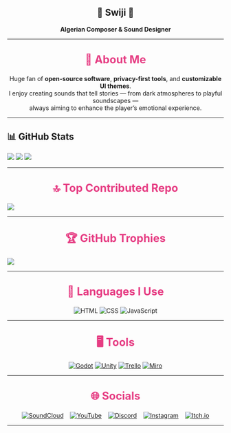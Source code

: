 <h2 align="center" class="swiji-header">🎵 Swiji 🎵</h2>
<p align="center"><strong>Algerian Composer & Sound Designer</strong></p>

</p>

---
<h2 align="center" style="color:#e63d83; font-weight:bold; font-size:1.8em; margin-top:2rem;">
  💫 About Me
</h2>


<p align="center">
  Huge fan of <strong>open-source software</strong>, <strong>privacy-first tools</strong>, and <strong>customizable UI themes</strong>.<br>
  I enjoy creating sounds that tell stories — from dark atmospheres to playful soundscapes —<br>
  always aiming to enhance the player’s emotional experience.
</p>

---

## 📊 GitHub Stats

![](https://github-readme-stats.vercel.app/api?username=Swijii&theme=radical&hide_border=false&include_all_commits=false&count_private=false)
![](https://nirzak-streak-stats.vercel.app/?user=Swijii&theme=radical&hide_border=false)
![](https://github-readme-stats.vercel.app/api/top-langs/?username=Swijii&theme=radical&hide_border=false&include_all_commits=false&count_private=false&layout=compact)

---
<h2 align="center" style="color:#e63d83; font-weight:bold; font-size:1.8em; margin-top:2rem;">
    🔝 Top Contributed Repo
  </h2>
  
![](https://github-contributor-stats.vercel.app/api?username=Swijii&limit=5&theme=radical&combine_all_yearly_contributions=true)

---
<h2 align="center" style="color:#e63d83; font-weight:bold; font-size:1.8em; margin-top:2rem;">
   🏆 GitHub Trophies
  </h2>

![](https://github-profile-trophy.vercel.app/?username=Swijii&theme=radical&no-frame=true&no-bg=true&margin-w=4)

---

<h2 align="center" style="color:#e63d83; font-weight:bold; font-size:1.8em; margin-top:2rem;">
   🧠 Languages I Use
  </h2>

<p align="center">
  <img src="https://img.shields.io/badge/HTML-%230a0e12?style=for-the-badge&logo=html5&logoColor=%23e63d83&labelColor=0a0e12" alt="HTML" />
  <img src="https://img.shields.io/badge/CSS-%230a0e12?style=for-the-badge&logo=css3&logoColor=%23e63d83&labelColor=0a0e12" alt="CSS" />
  <img src="https://img.shields.io/badge/JavaScript-%230a0e12?style=for-the-badge&logo=javascript&logoColor=%23e63d83&labelColor=0a0e12" alt="JavaScript" />
</p>

---

<h2 align="center" style="color: #e63d83; font-weight: bold; font-size: 1.8em; margin-top: 2rem;">
   🖥️ Tools
  </h2>

<p align="center">
  <a href="https://godotengine.org/" target="_blank"><img src="https://img.shields.io/badge/Godot-%230a0e12?style=for-the-badge&logo=godot-engine&logoColor=%23e63d83&labelColor=0a0e12" alt="Godot" /></a>
  <a href="https://unity.com/" target="_blank"><img src="https://img.shields.io/badge/Unity-%230a0e12?style=for-the-badge&logo=unity&logoColor=%23e63d83&labelColor=0a0e12" alt="Unity" /></a>
  <a href="https://trello.com/" target="_blank"><img src="https://img.shields.io/badge/Trello-%230a0e12?style=for-the-badge&logo=trello&logoColor=%23e63d83&labelColor=0a0e12" alt="Trello" /></a>
  <a href="https://miro.com/" target="_blank"><img src="https://img.shields.io/badge/Miro-%230a0e12?style=for-the-badge&logo=miro&logoColor=%23e63d83&labelColor=0a0e12" alt="Miro" /></a>
</p>

---

<h2 align="center" style="color:#e63d83; font-weight:bold; font-size:1.8em; margin-top:2rem;">
  🌐 Socials
  </h2>

<p align="center" style="display: flex; justify-content: center; gap: 15px; flex-wrap: wrap;">
  <a href="https://soundcloud.com/swiji" target="_blank">
    <img src="https://img.shields.io/badge/SoundCloud-%230a0e12?style=for-the-badge&logo=soundcloud&logoColor=%23e63d83&labelColor=0a0e12" alt="SoundCloud" />
  </a>
  <a href="https://www.youtube.com/channel/UCDOSq5gs5fI-pNK2-dBVMXQ" target="_blank">
    <img src="https://img.shields.io/badge/YouTube-%230a0e12?style=for-the-badge&logo=youtube&logoColor=%23e63d83&labelColor=0a0e12" alt="YouTube" />
  </a>
  <a href="https://discord.com/users/swijii" target="_blank">
    <img src="https://img.shields.io/badge/Discord-%230a0e12?style=for-the-badge&logo=discord&logoColor=%23e63d83&labelColor=0a0e12" alt="Discord" />
  </a>
  <a href="https://instagram.com/swiji.music" target="_blank">
    <img src="https://img.shields.io/badge/Instagram-%230a0e12?style=for-the-badge&logo=instagram&logoColor=%23e63d83&labelColor=0a0e12" alt="Instagram" />
  </a>
  <a href="https://p1games.itch.io/bear-with-us" target="_blank">
    <img src="https://img.shields.io/badge/Itch.io-%230a0e12?style=for-the-badge&logo=itchdotio&logoColor=%23e63d83&labelColor=0a0e12" alt="Itch.io" />
  </a>
</p>

---
